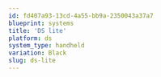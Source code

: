 ```yaml
---
id: fd407a93-13cd-4a55-bb9a-2350043a37a7
blueprint: systems
title: 'DS lite'
platform: ds
system_type: handheld
variation: Black
slug: ds-lite
---
```

